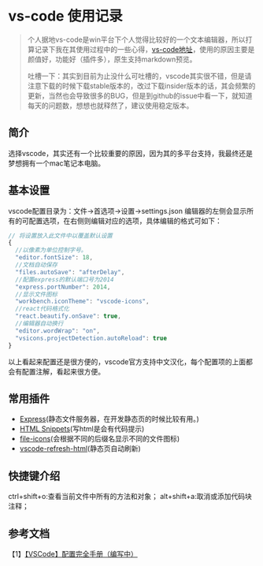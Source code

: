 # vs-code 使用记录

> 个人据地vs-code是win平台下个人觉得比较好的一个文本编辑器，所以打算记录下我在其使用过程中的一些心得，[vs-code地址](https://code.visualstudio.com/)，使用的原因主要是颜值好，功能好（插件多），原生支持markdown预览。
>
> 吐槽一下：其实到目前为止没什么可吐槽的，vscode其实很不错，但是请注意下载的时候下载stable版本的，改过下载insider版本的话，其会频繁的更新，当然也会导致很多的BUG，但是到github的issue中看一下，就知道每天的问题数，想想也就释然了，建议使用稳定版本。

## 简介

选择vscode，其实还有一个比较重要的原因，因为其的多平台支持，我最终还是梦想拥有一个mac笔记本电脑。

## 基本设置

vscode配置目录为：文件-&gt;首选项-&gt;设置-&gt;settings.json 编辑器的左侧会显示所有的可配置选项，在右侧则编辑对应的选项，具体编辑的格式可如下：

```javascript
// 将设置放入此文件中以覆盖默认设置
{
  //以像素为单位控制字号。
  "editor.fontSize": 18,
  //文档自动保存
  "files.autoSave": "afterDelay",
  //配置express的默认端口号为2014
  "express.portNumber": 2014,
  //显示文件图标
  "workbench.iconTheme": "vscode-icons",
  //react代码格式化
  "react.beautify.onSave": true,
  //编辑器自动换行
  "editor.wordWrap": "on",
  "vsicons.projectDetection.autoReload": true
}
```

以上看起来配置还是很方便的，vscode官方支持中文汉化，每个配置项的上面都会有配置注解，看起来很方便。

## 常用插件

* [Express](https://marketplace.visualstudio.com/items?itemName=Compulim.vscode-express)\(静态文件服务器，在开发静态页的时候比较有用。\)
* [HTML Snippets](https://marketplace.visualstudio.com/items?itemName=abusaidm.html-snippets)\(写html是会有代码提示\)
* [file-icons](https://marketplace.visualstudio.com/items?itemName=file-icons.file-icons)\(会根据不同的后缀名显示不同的文件图标\)
* [vscode-refresh-html](https://marketplace.visualstudio.com/items?itemName=bajdzis.vscode-refresh-html)\(静态页自动刷新\)

## 快捷键介绍

ctrl+shift+o:查看当前文件中所有的方法和对象； alt+shift+a:取消或添加代码块注释；

## 参考文档

【1】[【VSCode】配置完全手册（编写中）](http://blog.csdn.net/greatbody/article/details/54581226)  


